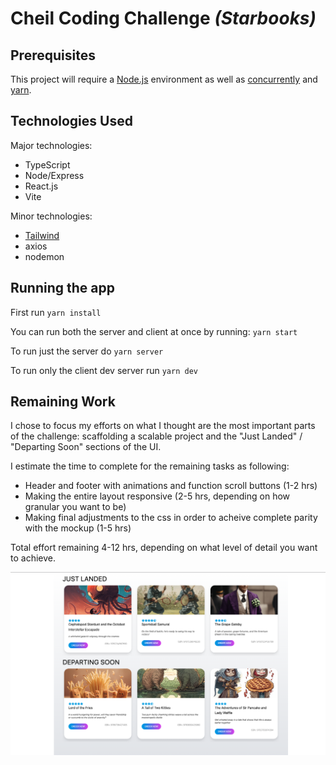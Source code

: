 # Cheil Coding Challenge _(Starbooks)_
## Prerequisites
This project will require a [Node.js](https://nodejs.org/) environment as well as [concurrently](https://www.npmjs.com/package/concurrently) and [yarn](https://yarnpkg.com/).

## Technologies Used
Major technologies:
- TypeScript
- Node/Express
- React.js
- Vite

Minor technologies:
- [Tailwind](https://tailwindcss.com/)
- axios
- nodemon

## Running the app

First run `yarn install`

You can run both the server and client at once by running:
`yarn start`

To run just the server do `yarn server`

To run only the client dev server run `yarn dev`

## Remaining Work

I chose to focus my efforts on what I thought are the most important parts of the challenge: scaffolding a scalable project and the "Just Landed" / "Departing Soon" sections of the UI.

I estimate the time to complete for the remaining tasks as following:

- Header and footer with animations and function scroll buttons (1-2 hrs)
- Making the entire layout responsive (2-5 hrs, depending on how granular you want to be)
- Making final adjustments to the css in order to acheive complete parity with the mockup (1-5 hrs)

Total effort remaining 4-12 hrs, depending on what level of detail you want to achieve. 

![Screen shot](/screen-shot.png)